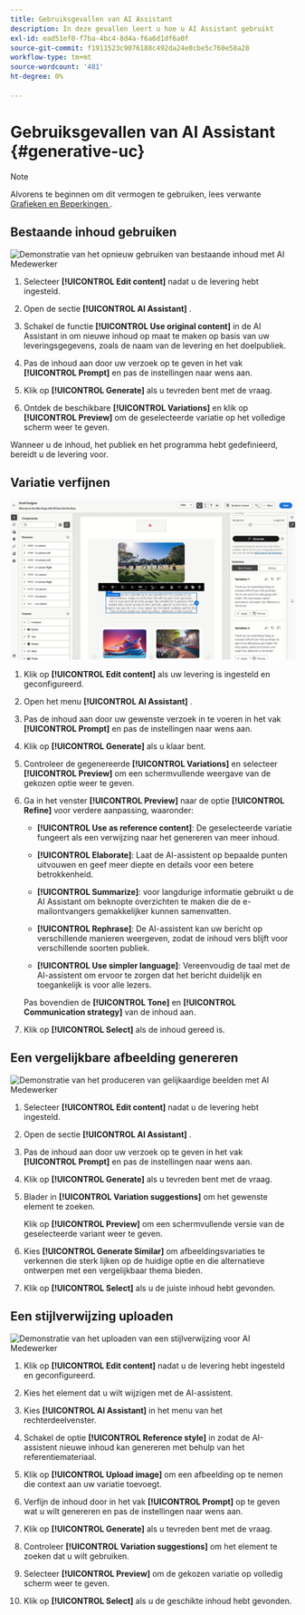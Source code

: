 ```yaml
---
title: Gebruiksgevallen van AI Assistant
description: In deze gevallen leert u hoe u AI Assistant gebruikt
exl-id: ead51ef0-f7ba-4bc4-8d4a-f6a6d1df6a0f
source-git-commit: f1911523c9076188c492da24e0cbe5c760e58a28
workflow-type: tm+mt
source-wordcount: '481'
ht-degree: 0%

---
```


# Gebruiksgevallen van AI Assistant {#generative-uc}

>[!NOTE]
>
>Alvorens te beginnen om dit vermogen te gebruiken, lees verwante [ Grafieken en Beperkingen ](generative-gs.md#generative-guardrails).

## Bestaande inhoud gebruiken

![ Demonstratie van het opnieuw gebruiken van bestaande inhoud met AI Medewerker ](assets/do-not-localize/gen-ai-reuse-text.gif)

1. Selecteer **[!UICONTROL Edit content]** nadat u de levering hebt ingesteld.

1. Open de sectie **[!UICONTROL AI Assistant]** .

1. Schakel de functie **[!UICONTROL Use original content]** in de AI Assistant in om nieuwe inhoud op maat te maken op basis van uw leveringsgegevens, zoals de naam van de levering en het doelpubliek.

1. Pas de inhoud aan door uw verzoek op te geven in het vak **[!UICONTROL Prompt]** en pas de instellingen naar wens aan.

1. Klik op **[!UICONTROL Generate]** als u tevreden bent met de vraag.

1. Ontdek de beschikbare **[!UICONTROL Variations]** en klik op **[!UICONTROL Preview]** om de geselecteerde variatie op het volledige scherm weer te geven.

Wanneer u de inhoud, het publiek en het programma hebt gedefinieerd, bereidt u de levering voor.

## Variatie verfijnen

![ Demonstratie van het raffineren inhoudsvariaties met AI Medewerker ](assets/do-not-localize/gen-ai-variation.gif)

1. Klik op **[!UICONTROL Edit content]** als uw levering is ingesteld en geconfigureerd.

1. Open het menu **[!UICONTROL AI Assistant]** .

1. Pas de inhoud aan door uw gewenste verzoek in te voeren in het vak **[!UICONTROL Prompt]** en pas de instellingen naar wens aan.

1. Klik op **[!UICONTROL Generate]** als u klaar bent.

1. Controleer de gegenereerde **[!UICONTROL Variations]** en selecteer **[!UICONTROL Preview]** om een schermvullende weergave van de gekozen optie weer te geven.

1. Ga in het venster **[!UICONTROL Preview]** naar de optie **[!UICONTROL Refine]** voor verdere aanpassing, waaronder:

   * **[!UICONTROL Use as reference content]**: De geselecteerde variatie fungeert als een verwijzing naar het genereren van meer inhoud.

   * **[!UICONTROL Elaborate]**: Laat de AI-assistent op bepaalde punten uitvouwen en geef meer diepte en details voor een betere betrokkenheid.

   * **[!UICONTROL Summarize]**: voor langdurige informatie gebruikt u de AI Assistant om beknopte overzichten te maken die de e-mailontvangers gemakkelijker kunnen samenvatten.

   * **[!UICONTROL Rephrase]**: De AI-assistent kan uw bericht op verschillende manieren weergeven, zodat de inhoud vers blijft voor verschillende soorten publiek.

   * **[!UICONTROL Use simpler language]**: Vereenvoudig de taal met de AI-assistent om ervoor te zorgen dat het bericht duidelijk en toegankelijk is voor alle lezers.

   Pas bovendien de **[!UICONTROL Tone]** en **[!UICONTROL Communication strategy]** van de inhoud aan.

1. Klik op **[!UICONTROL Select]** als de inhoud gereed is.

## Een vergelijkbare afbeelding genereren

![ Demonstratie van het produceren van gelijkaardige beelden met AI Medewerker ](assets/do-not-localize/uc-image-similar.gif)

1. Selecteer **[!UICONTROL Edit content]** nadat u de levering hebt ingesteld.

1. Open de sectie **[!UICONTROL AI Assistant]** .

1. Pas de inhoud aan door uw verzoek op te geven in het vak **[!UICONTROL Prompt]** en pas de instellingen naar wens aan.

1. Klik op **[!UICONTROL Generate]** als u tevreden bent met de vraag.

1. Blader in **[!UICONTROL Variation suggestions]** om het gewenste element te zoeken.

   Klik op **[!UICONTROL Preview]** om een schermvullende versie van de geselecteerde variant weer te geven.

1. Kies **[!UICONTROL Generate Similar]** om afbeeldingsvariaties te verkennen die sterk lijken op de huidige optie en die alternatieve ontwerpen met een vergelijkbaar thema bieden.

1. Klik op **[!UICONTROL Select]** als u de juiste inhoud hebt gevonden.

## Een stijlverwijzing uploaden

![ Demonstratie van het uploaden van een stijlverwijzing voor AI Medewerker ](assets/do-not-localize/uc-image-reference.gif)

1. Klik op **[!UICONTROL Edit content]** nadat u de levering hebt ingesteld en geconfigureerd.

1. Kies het element dat u wilt wijzigen met de AI-assistent.

1. Kies **[!UICONTROL AI Assistant]** in het menu van het rechterdeelvenster.

1. Schakel de optie **[!UICONTROL Reference style]** in zodat de AI-assistent nieuwe inhoud kan genereren met behulp van het referentiemateriaal.

1. Klik op **[!UICONTROL Upload image]** om een afbeelding op te nemen die context aan uw variatie toevoegt.

1. Verfijn de inhoud door in het vak **[!UICONTROL Prompt]** op te geven wat u wilt genereren en pas de instellingen naar wens aan.

1. Klik op **[!UICONTROL Generate]** als u tevreden bent met de vraag.

1. Controleer **[!UICONTROL Variation suggestions]** om het element te zoeken dat u wilt gebruiken.

1. Selecteer **[!UICONTROL Preview]** om de gekozen variatie op volledig scherm weer te geven.

1. Klik op **[!UICONTROL Select]** als u de geschikte inhoud hebt gevonden.